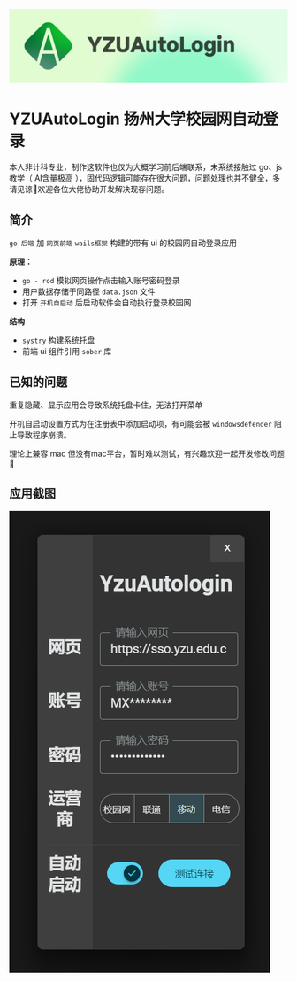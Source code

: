 ![alt text](logo.png)

# YZUAutoLogin 扬州大学校园网自动登录

本人非计科专业，制作这软件也仅为大概学习前后端联系，未系统接触过 go、js 教学（ AI含量极高 ），固代码逻辑可能存在很大问题，问题处理也并不健全，多请见谅🙏欢迎各位大佬协助开发解决现存问题。

## 简介

`go 后端` 加 `网页前端` `wails框架` 构建的带有 ui 的校园网自动登录应用

**原理：**

- `go - rod` 模拟网页操作点击输入账号密码登录
- 用户数据存储于同路径 `data.json` 文件
- 打开 `开机自启动` 后启动软件会自动执行登录校园网

**结构**

- `systry` 构建系统托盘
- 前端 ui 组件引用 `sober` 库

## 已知的问题

重复隐藏、显示应用会导致系统托盘卡住，无法打开菜单

开机自启动设置方式为在注册表中添加启动项，有可能会被 `windowsdefender` 阻止导致程序崩溃。

理论上兼容 mac 但没有mac平台，暂时难以测试，有兴趣欢迎一起开发修改问题🙏

## 应用截图

![alt text](image.png)